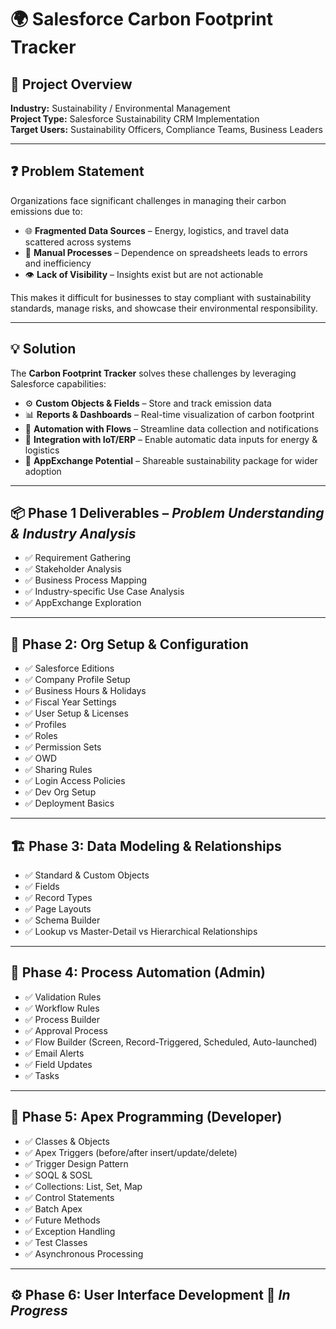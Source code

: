 # 🌍 Salesforce Carbon Footprint Tracker  

## 📌 Project Overview  
**Industry:** Sustainability / Environmental Management  
**Project Type:** Salesforce Sustainability CRM Implementation  
**Target Users:** Sustainability Officers, Compliance Teams, Business Leaders  

---

## ❓ Problem Statement  
Organizations face significant challenges in managing their carbon emissions due to:  
- 🌐 **Fragmented Data Sources** – Energy, logistics, and travel data scattered across systems  
- 📝 **Manual Processes** – Dependence on spreadsheets leads to errors and inefficiency  
- 👁️ **Lack of Visibility** – Insights exist but are not actionable  

This makes it difficult for businesses to stay compliant with sustainability standards, manage risks, and showcase their environmental responsibility.  

---

## 💡 Solution  
The **Carbon Footprint Tracker** solves these challenges by leveraging Salesforce capabilities:  
- ⚙️ **Custom Objects & Fields** – Store and track emission data  
- 📊 **Reports & Dashboards** – Real-time visualization of carbon footprint  
- 🔄 **Automation with Flows** – Streamline data collection and notifications  
- 🔗 **Integration with IoT/ERP** – Enable automatic data inputs for energy & logistics  
- 🛒 **AppExchange Potential** – Shareable sustainability package for wider adoption  

---

## 📦 Phase 1 Deliverables – *Problem Understanding & Industry Analysis*  
- ✅ Requirement Gathering  
- ✅ Stakeholder Analysis  
- ✅ Business Process Mapping  
- ✅ Industry-specific Use Case Analysis  
- ✅ AppExchange Exploration  

---

## 🌱 Phase 2: Org Setup & Configuration  
- ✅ Salesforce Editions  
- ✅ Company Profile Setup  
- ✅ Business Hours & Holidays  
- ✅ Fiscal Year Settings  
- ✅ User Setup & Licenses  
- ✅ Profiles  
- ✅ Roles  
- ✅ Permission Sets  
- ✅ OWD  
- ✅ Sharing Rules  
- ✅ Login Access Policies  
- ✅ Dev Org Setup  
- ✅ Deployment Basics  

---

## 🏗️ Phase 3: Data Modeling & Relationships  
- ✅ Standard & Custom Objects  
- ✅ Fields  
- ✅ Record Types  
- ✅ Page Layouts  
- ✅ Schema Builder  
- ✅ Lookup vs Master-Detail vs Hierarchical Relationships  

---

## 🤖 Phase 4: Process Automation (Admin)
- ✅ Validation Rules
- ✅ Workflow Rules
- ✅ Process Builder
- ✅ Approval Process
- ✅ Flow Builder (Screen, Record-Triggered, Scheduled, Auto-launched)
- ✅ Email Alerts
- ✅ Field Updates
- ✅ Tasks
---

## 🎯 Phase 5: Apex Programming (Developer)
- ✅ Classes &amp; Objects
- ✅ Apex Triggers (before/after insert/update/delete)
- ✅ Trigger Design Pattern
- ✅ SOQL &amp; SOSL
- ✅ Collections: List, Set, Map
- ✅ Control Statements
- ✅ Batch Apex
- ✅ Future Methods
- ✅ Exception Handling
- ✅ Test Classes
- ✅ Asynchronous Processing
---

## ⚙️ Phase 6: User Interface Development 🚧 *In Progress*  
